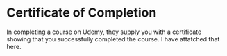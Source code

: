 # Certificate of Completion

In completing a course on Udemy, they supply you with a certificate showing that you successfully completed the course. I have attatched that here.
